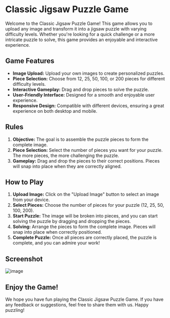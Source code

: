 # Classic Jigsaw Puzzle Game

Welcome to the Classic Jigsaw Puzzle Game! This game allows you to upload any image and transform it into a jigsaw puzzle with varying difficulty levels. Whether you're looking for a quick challenge or a more intricate puzzle to solve, this game provides an enjoyable and interactive experience.

## Game Features

- **Image Upload:** Upload your own images to create personalized puzzles.
- **Piece Selection:** Choose from 12, 25, 50, 100, or 200 pieces for different difficulty levels.
- **Interactive Gameplay:** Drag and drop pieces to solve the puzzle.
- **User-Friendly Interface:** Designed for a smooth and enjoyable user experience.
- **Responsive Design:** Compatible with different devices, ensuring a great experience on both desktop and mobile.

## Rules

1. **Objective:** The goal is to assemble the puzzle pieces to form the complete image.
2. **Piece Selection:** Select the number of pieces you want for your puzzle. The more pieces, the more challenging the puzzle.
3. **Gameplay:** Drag and drop the pieces to their correct positions. Pieces will snap into place when they are correctly aligned.

## How to Play

1. **Upload Image:** Click on the "Upload Image" button to select an image from your device.
2. **Select Pieces:** Choose the number of pieces for your puzzle (12, 25, 50, 100, 200).
3. **Start Puzzle:** The image will be broken into pieces, and you can start solving the puzzle by dragging and dropping the pieces.
4. **Solving:** Arrange the pieces to form the complete image. Pieces will snap into place when correctly positioned.
5. **Complete Puzzle:** Once all pieces are correctly placed, the puzzle is complete, and you can admire your work!

## Screenshot 

![image](/assets/images/Jigsaw_Puzzle_SS.png)

## Enjoy the Game!

We hope you have fun playing the Classic Jigsaw Puzzle Game. If you have any feedback or suggestions, feel free to share them with us. Happy puzzling!
